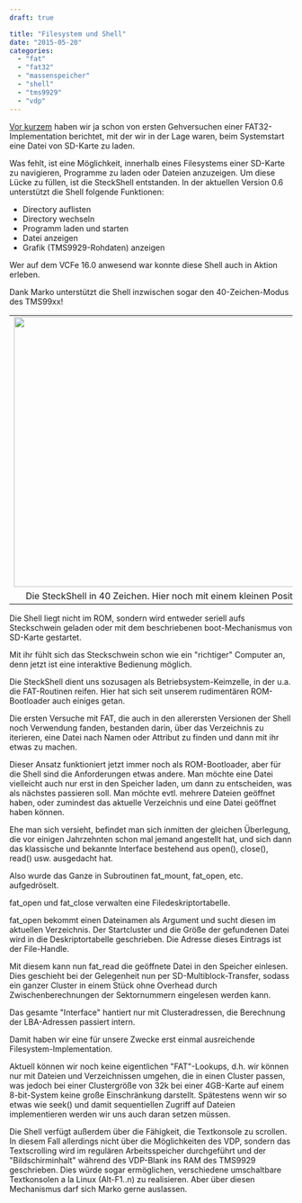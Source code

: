```yaml
---
draft: true

title: "Filesystem und Shell"
date: "2015-05-20"
categories: 
  - "fat"
  - "fat32"
  - "massenspeicher"
  - "shell"
  - "tms9929"
  - "vdp"
---
```


[Vor kurzem](http://wordpress.steckschwein.de/wordpress/index.php/2015/01/05/bootschwein/) haben wir ja schon von ersten Gehversuchen einer FAT32-Implementation berichtet, mit der wir in der Lage waren, beim Systemstart eine Datei von SD-Karte zu laden.

Was fehlt, ist eine Möglichkeit, innerhalb eines Filesystems einer SD-Karte zu navigieren, Programme zu laden oder Dateien anzuzeigen. Um diese Lücke zu füllen, ist die SteckShell entstanden. In der aktuellen Version 0.6 unterstützt die Shell folgende Funktionen:

- Directory auflisten
- Directory wechseln
- Programm laden und starten
- Datei anzeigen
- Grafik (TMS9929-Rohdaten) anzeigen

Wer auf dem VCFe 16.0 anwesend war konnte diese Shell auch in Aktion erleben.

Dank Marko unterstützt die Shell inzwischen sogar den 40-Zeichen-Modus des TMS99xx!

<table style="margin-left:auto;margin-right:auto;text-align:center;" cellspacing="0" cellpadding="0" align="center"><tbody><tr><td style="text-align:center;"><a style="margin-left:auto;margin-right:auto;" href="https://steckschwein.files.wordpress.com/2015/05/29148-img_20150517_130153.jpg"><img src="https://steckschwein.files.wordpress.com/2015/05/29148-img_20150517_130153.jpg?w=300" alt="" width="640" height="480" border="0"></a></td></tr><tr><td style="text-align:center;">Die SteckShell in 40 Zeichen. Hier noch mit einem kleinen Positionierungsfehler</td></tr></tbody></table>

Die Shell liegt nicht im ROM, sondern wird entweder seriell aufs Steckschwein geladen oder mit dem beschriebenen boot-Mechanismus von SD-Karte gestartet.

Mit ihr fühlt sich das Steckschwein schon wie ein "richtiger" Computer an, denn jetzt ist eine interaktive Bedienung möglich.

Die SteckShell dient uns sozusagen als Betriebsystem-Keimzelle, in der u.a. die FAT-Routinen reifen. Hier hat sich seit unserem rudimentären ROM-Bootloader auch einiges getan.

Die ersten Versuche mit FAT, die auch in den allerersten Versionen der Shell noch Verwendung fanden, bestanden darin, über das Verzeichnis zu iterieren, eine Datei nach Namen oder Attribut zu finden und dann mit ihr etwas zu machen.

Dieser Ansatz funktioniert jetzt immer noch als ROM-Bootloader, aber für die Shell sind die Anforderungen etwas andere. Man möchte eine Datei vielleicht auch nur erst in den Speicher laden, um dann zu entscheiden, was als nächstes passieren soll. Man möchte evtl. mehrere Dateien geöffnet haben, oder zumindest das aktuelle Verzeichnis und eine Datei geöffnet haben können.

Ehe man sich versieht, befindet man sich inmitten der gleichen Überlegung, die vor einigen Jahrzehnten schon mal jemand angestellt hat, und sich dann das klassische und bekannte Interface bestehend aus open(), close(), read() usw. ausgedacht hat.

Also wurde das Ganze in Subroutinen fat\_mount, fat\_open, etc. aufgedröselt.

fat\_open und fat\_close verwalten eine Filedeskriptortabelle.

fat\_open bekommt einen Dateinamen als Argument und sucht diesen im aktuellen Verzeichnis. Der Startcluster und die Größe der gefundenen Datei wird in die Deskriptortabelle geschrieben. Die Adresse dieses Eintrags ist der File-Handle.

Mit diesem kann nun fat\_read die geöffnete Datei in den Speicher einlesen. Dies geschieht bei der Gelegenheit nun per SD-Multiblock-Transfer, sodass ein ganzer Cluster in einem Stück ohne Overhead durch Zwischenberechnungen der Sektornummern eingelesen werden kann.

Das gesamte "Interface" hantiert nur mit Clusteradressen, die Berechnung der LBA-Adressen passiert intern.

Damit haben wir eine für unsere Zwecke erst einmal ausreichende Filesystem-Implementation.

Aktuell können wir noch keine eigentlichen "FAT"-Lookups, d.h. wir können nur mit Dateien und Verzeichnissen umgehen, die in einen Cluster passen, was jedoch bei einer Clustergröße von 32k bei einer 4GB-Karte auf einem 8-bit-System keine große Einschränkung darstellt. Spätestens wenn wir so etwas wie seek() und damit sequentiellen Zugriff auf Dateien implementieren werden wir uns auch daran setzen müssen.

Die Shell verfügt außerdem über die Fähigkeit, die Textkonsole zu scrollen. In diesem Fall allerdings nicht über die Möglichkeiten des VDP, sondern das Textscrolling wird im regulären Arbeitsspeicher durchgeführt und der "Bildschirminhalt" während des VDP-Blank ins RAM des TMS9929 geschrieben. Dies würde sogar ermöglichen, verschiedene umschaltbare Textkonsolen a la Linux (Alt-F1..n) zu realisieren. Aber über diesen Mechanismus darf sich Marko gerne auslassen.
